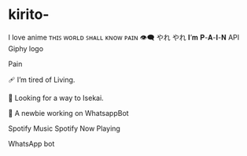 # kirito-
I love anime
ᴛʜɪꜱ ᴡᴏʀʟᴅ ꜱʜᴀʟʟ ᴋɴᴏᴡ ᴘᴀɪɴ 👁‍🗨
やれ やれ 𝐈’𝐦 𝐏-𝐀-𝐈-𝐍
API Giphy logo

Pain

🩹 I’m tired of Living.

🔭 Looking for a way to Isekai.

📁 A newbie working on WhatsappBot

     
     

Spotify Music
Spotify Now Playing





WhatsApp bot
